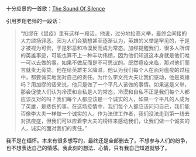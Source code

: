 十分应景的一首歌：[The Sound Of Silence](https://music.163.com/#/song?id=5113327)

引用罗翔老师的一段话：
> “加缪在《鼠疫》里有这样一段话，他说，过分地抬高义举，最终会间接的大力颂扬罪恶。因为人们会猜想甚至逐渐认为，英雄的义举是罕见的，于是才被视为可贵，于是邪恶和冷漠反而成为常态。加缪提醒我们，很多人所谓的英雄事迹，可能也算不上一种丰功伟绩，因为他们知道这本身就是他们唯一可以去做的事，如果不做反而是不可思议的。既然瘟疫来临，那对他们而言就责无旁贷。他在给英雄主义降温，他认为我们每个人在面对瘟疫的过程中，都要诚实地面对自己的责任。为什么李文亮大夫让我们感动，他是英雄吗？用加缪的话来说，他只是做了一个平凡人该做的事情。如果这是义举，那会促使人们认为冷漠和自私是人的常态，冷漠和自私不正是我们每个人都应该反对的吗？我们每个人都应该是一个诚实的人，如果一个平凡的人成为了英雄，是悲伤的事。在这场疫情中，我们每个人都应该问问自己，我们能否像李大夫一样做一个诚实的人。作为法律工作者，我们没法走到第一线去对抗疫症，但我们可以应着李大夫的榜样来感动我们，让我们做一个诚实的人，诚实的面对我们的责任。”

我不是在缅怀。本来有很多想写的，最终还是全部删去了。不想参与人们的纷争，也不想表达自己的情感。我此刻的想法、心情，只有我自己知道就够了。
